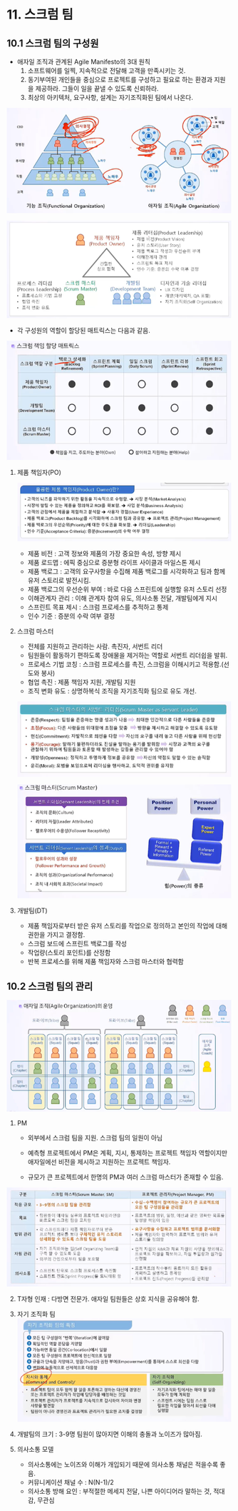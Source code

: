 # 11. 스크럼 팀



## 10.1 스크럼 팀의 구성원

- 애자일 조직과 관계된 Agile Manifesto의 3대 원칙
  1. 소프트웨어를 일찍, 지속적으로 전달해 고객을 만족시키는 것.
  2. 동기부여된 개인들을 중심으로 프로젝트를 구성하고 필요로 하는 환경과 지원을 제공하라. 그들이 일을 끝낼 수 있도록 신뢰하라.
  3. 최상의 아키텍처, 요구사항, 설계는 자기조직화된 팀에서 나온다.

![image-20220228012856644](../../../images/11_스크럼팀/image-20220228012856644.png)

![image-20220228013616857](../../../images/11_스크럼팀/image-20220228013616857.png)



- 각 구성원의 역할이 할당된 매트릭스는 다음과 같음.

![image-20220228013852204](../../../images/11_스크럼팀/image-20220228013852204.png)

1. 제품 책임자(PO)

   ![image-20220228014907831](../../../images/11_스크럼팀/image-20220228014907831.png)

   - 제품 비전 : 고객 정보와 제품의 가장 중요한 속성, 방향 제시
   - 제품 로드맵 : 에픽 중심으로 증분형 라이프 사이클과 마일스톤 제시
   - 제품 백로그 : 고객의 요구사항을 수집해 제품 백로그를 시각화하고 팀과 함께 유저 스토리로 발전시킴.
   - 제품 백로그의 우선순위 부여 : 바로 다음 스프린트에 실행할 유저 스토리 선정
   - 이해관계자 관리 : 이해 관계자 참여 유도, 의사소통 전달, 개발팀에게 지시
   - 스프린트 목표 제시 : 스크럼 프로세스를 추적하고 통제
   - 인수 기준 : 증분의 수락 여부 결정

2. 스크럼 마스터

   - 전체를 지원하고 관리하는 사람. 촉진자, 서번트 리더
   - 팀원들이 활동하기 편하도록 장애물을 제거하는 역할로 서번트 리더쉽을 발휘.
   - 프로세스 기법 코칭 : 스크럼 프로세스를 촉진, 스크럼을 이해시키고 적용함.(선도와 봉사)
   - 협업 촉진 : 제품 책임자 지원, 개발팀 지원
   - 조직 변화 유도 : 상명하복식 조직을 자기조직화 팀으로 유도 개선.

   ![image-20220228015656343](../../../images/11_스크럼팀/image-20220228015656343.png)

   ![image-20220228020301550](../../../images/11_스크럼팀/image-20220228020301550.png)

   

3. 개발팀(DT)

   - 제품 책임자로부터 받은 유저 스토리를 작업으로 정의하고 본인의 작업에 대해 권한을 가지고 결정함.
   - 스크럼 보드에 스프린트 백로그를 작성
   - 작업량(스토리 포인트)를 산정함
   - 반복 프로세스를 위해 제품 책임자와 스크럼 마스터와 협력함





## 10.2 스크럼 팀의 관리

![image-20220228021555576](../../../images/11_스크럼팀/image-20220228021555576.png)



1. PM

   - 외부에서 스크럼 팀을 지원. 스크럼 팀의 일원이 아님

   - 예측형 프로젝트에서 PM은 계획, 지시, 통제하는 프로젝트 책임자 역할이지만 애자일에선 비전을 제시하고 지원하는 프로젝트 책임자.

   - 규모가 큰 프로젝트에서 한명의 PM과 여러 스크럼 마스터가 존재할 수 있음.

![image-20220228022453967](../../../images/11_스크럼팀/image-20220228022453967.png)



2. T자형 인재 : 다방면 전문가. 애자일 팀원들은 상호 지식을 공유해야 함.



3. 자기 조직화 팀
   ![image-20220228022904866](../../../images/11_스크럼팀/image-20220228022904866.png)



4. 개발팀의 크기 : 3-9명 팀원이 많아지면 이해의 충돌과 노이즈가 많아짐.



5. 의사소통 모델
   - 의사소통에는 노이즈와 이해가 개입되기 때문에 의사소통 채널은 적을수록 좋음.
   - 커뮤니케이션 채널 수 : N(N-1)/2
   - 의사소통 방해 요인 : 부적절한 메세지 전달, 나쁜 아이디어라 말하는 것, 적대감, 무관심

